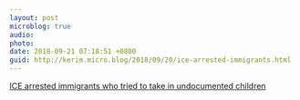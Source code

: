 ```yaml
---
layout: post
microblog: true
audio: 
photo: 
date: 2018-09-21 07:18:51 +0800
guid: http://kerim.micro.blog/2018/09/20/ice-arrested-immigrants.html
---
```

[ICE arrested immigrants who tried to take in undocumented children](https://www.cnn.com/2018/09/20/politics/ice-arrested-immigrants-sponsor-children/index.html)

